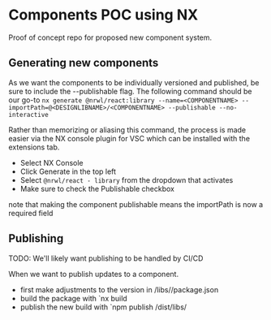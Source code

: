 # Components POC using NX

Proof of concept repo for proposed new component system.

## Generating new components
As we want the components to be individually versioned and published, be sure to include the --publishable flag. The following command should be our go-to 
`nx generate @nrwl/react:library --name=<COMPONENTNAME> --importPath=@<DESIGNLIBNAME>/<COMPONENTNAME> --publishable --no-interactive`

Rather than memorizing or aliasing this command, the process is made easier via the NX console plugin for VSC which can be installed with the extensions tab.

- Select NX Console
- Click Generate in the top left
- Select `@nrwl/react - library` from the dropdown that activates
- Make sure to check the Publishable checkbox

note that making the component publishable means the importPath is now a required field

## Publishing

TODO: We'll likely want publishing to be handled by CI/CD

When we want to publish updates to a component.

- first make adjustments to the version in /libs/<COMPONENT>/package.json
- build the package with `nx build <COMPONENT>
- publish the new build with `npm publish /dist/libs/<COMPONENT>

